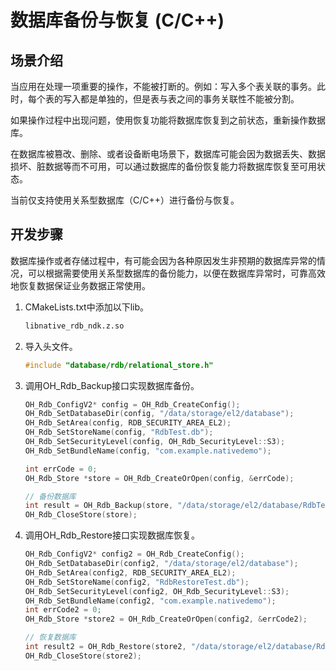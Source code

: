 # 数据库备份与恢复 (C/C++)
<!--Kit: ArkData-->
<!--Subsystem: DistributedDataManager-->
<!--Owner: @baijidong-->
<!--Designer: @widecode; @htt1997-->
<!--Tester: @yippo; @logic42-->
<!--Adviser: @ge-yafang-->

## 场景介绍

当应用在处理一项重要的操作，不能被打断的。例如：写入多个表关联的事务。此时，每个表的写入都是单独的，但是表与表之间的事务关联性不能被分割。

如果操作过程中出现问题，使用恢复功能将数据库恢复到之前状态，重新操作数据库。

在数据库被篡改、删除、或者设备断电场景下，数据库可能会因为数据丢失、数据损坏、脏数据等而不可用，可以通过数据库的备份恢复能力将数据库恢复至可用状态。

当前仅支持使用关系型数据库（C/C++）进行备份与恢复。

## 开发步骤

数据库操作或者存储过程中，有可能会因为各种原因发生非预期的数据库异常的情况，可以根据需要使用关系型数据库的备份能力，以便在数据库异常时，可靠高效地恢复数据保证业务数据正常使用。

1. CMakeLists.txt中添加以下lib。

    ```txt
    libnative_rdb_ndk.z.so
    ```

2. 导入头文件。

    ```c
    #include "database/rdb/relational_store.h"
    ```

3. 调用OH_Rdb_Backup接口实现数据库备份。

    ```c
    OH_Rdb_ConfigV2* config = OH_Rdb_CreateConfig();
    OH_Rdb_SetDatabaseDir(config, "/data/storage/el2/database");
    OH_Rdb_SetArea(config, RDB_SECURITY_AREA_EL2);
    OH_Rdb_SetStoreName(config, "RdbTest.db");
    OH_Rdb_SetSecurityLevel(config, OH_Rdb_SecurityLevel::S3);
    OH_Rdb_SetBundleName(config, "com.example.nativedemo");
    
    int errCode = 0;
    OH_Rdb_Store *store = OH_Rdb_CreateOrOpen(config, &errCode);
    
    // 备份数据库
    int result = OH_Rdb_Backup(store, "/data/storage/el2/database/RdbTest_bak.db");
    OH_Rdb_CloseStore(store);
    ```

4. 调用OH_Rdb_Restore接口实现数据库恢复。

    ```c
    OH_Rdb_ConfigV2* config2 = OH_Rdb_CreateConfig();
    OH_Rdb_SetDatabaseDir(config2, "/data/storage/el2/database");
    OH_Rdb_SetArea(config2, RDB_SECURITY_AREA_EL2);
    OH_Rdb_SetStoreName(config2, "RdbRestoreTest.db");
    OH_Rdb_SetSecurityLevel(config2, OH_Rdb_SecurityLevel::S3);
    OH_Rdb_SetBundleName(config2, "com.example.nativedemo");
    int errCode2 = 0;
    OH_Rdb_Store *store2 = OH_Rdb_CreateOrOpen(config2, &errCode2);
    
    // 恢复数据库
    int result2 = OH_Rdb_Restore(store2, "/data/storage/el2/database/RdbTest_bak.db");
    OH_Rdb_CloseStore(store2);
    ```